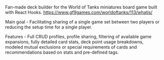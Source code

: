 Fan-made deck builder for the World of Tanks miniatures board game built with React Hooks.
https://www.gf9games.com/worldoftanks/113/whatis/

Main goal - Facilitating sharing of a single game set between two players or reducing the setup time for a single player.

Features - Full CRUD profiles, profile sharing, filtering of available game expansions, fully detailed card stats, deck point usage breakdowns, modeled mutual exclusions or special requirements of cards and recommendations based on stats and pre-defined tags.

